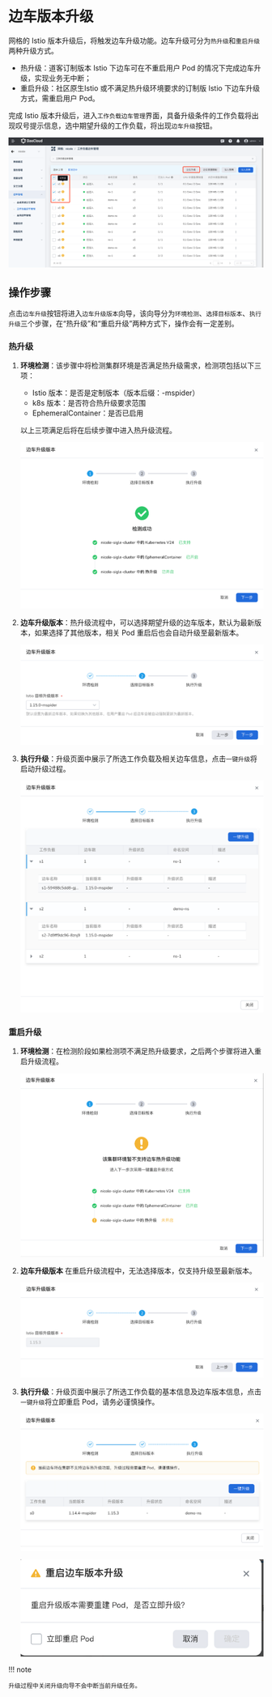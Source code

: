 # 边车版本升级

网格的 Istio 版本升级后，将触发边车升级功能。边车升级可分为`热升级`和`重启升级`两种升级方式。

- 热升级：道客订制版本 Istio 下边车可在不重启用户 Pod 的情况下完成边车升级，实现业务无中断；
- 重启升级：社区原生Istio 或不满足热升级环境要求的订制版 Istio 下边车升级方式，需重启用户 Pod。

完成 Istio 版本升级后，进入`工作负载边车管理`界面，具备升级条件的工作负载将出现叹号提示信息，选中期望升级的工作负载，将出现`边车升级`按钮。

![边车升级](../../images/SidecarUpdate01.png)

## 操作步骤

点击`边车升级`按钮将进入`边车升级版本`向导，该向导分为`环境检测`、`选择目标版本`、`执行升级`三个步骤，在“热升级”和“重启升级”两种方式下，操作会有一定差别。

### 热升级

1. **环境检测**：该步骤中将检测集群环境是否满足热升级需求，检测项包括以下三项：

	- Istio 版本：是否是定制版本（版本后缀：-mspider）
	- k8s 版本：是否符合热升级要求范围
	- EphemeralContainer：是否已启用

	以上三项满足后将在后续步骤中进入热升级流程。

    ![环境监测](../../images/SidecarUpdate02.png)

2. **边车升级版本**：热升级流程中，可以选择期望升级的边车版本，默认为最新版本，如果选择了其他版本，相关 Pod 重启后也会自动升级至最新版本。

    ![升级版本](../../images/SidecarUpdate03.png)

3. **执行升级**：升级页面中展示了所选工作负载及相关边车信息，点击`一键升级`将启动升级过程。

    ![执行升级](../../images/SidecarUpdate04.png)

### 重启升级

1. **环境检测**：在检测阶段如果检测项不满足热升级要求，之后两个步骤将进入重启升级流程。

    ![环境监测](../../images/SidecarUpdate05.png)

2. **边车升级版本** 在重启升级流程中，无法选择版本，仅支持升级至最新版本。

	![升级版本](../../images/SidecarUpdate06.png)

3. **执行升级**：升级页面中展示了所选工作负载的基本信息及边车版本信息，点击`一键升级`将立即重启 Pod，请务必谨慎操作。

	![执行升级](../../images/SidecarUpdate07.png)

	![执行升级](../../images/SidecarUpdate08.png)

!!! note

    升级过程中关闭升级向导不会中断当前升级任务。
